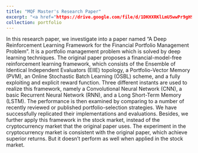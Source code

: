 ```yaml
---
title: "MQF Master's Research Paper"
excerpt: "<a href="https://drive.google.com/file/d/1DKHXRKlLmU5wwPr9gH9PLfF8BKHuPTYx/view">A Deep Reinforcement Learning Framework for the Financial Portfolio Management Problem</a>"
collection: portfolio
---
```


In this research paper, we investigate into a paper named “A Deep Reinforcement Learning Framework for the Financial Portfolio Management Problem”. It is a portfolio management problem which is solved by deep learning techniques. The original paper proposes a financial-model-free reinforcement learning framework, which consists of the Ensemble of Identical Independent Evaluators (EIIE) topology, a Portfolio-Vector Memory (PVM), an Online Stochastic Batch Learning (OSBL) scheme, and a fully exploiting and explicit reward function. Three different instants are used to realize this framework, namely a Convolutional Neural Network (CNN), a basic Recurrent Neural Network (RNN), and a Long Short-Term Memory (LSTM). The performance is then examined by comparing to a number of recently reviewed or published portfolio-selection strategies. We have successfully replicated their implementations and evaluations. Besides, we further apply this framework in the stock market, instead of the cryptocurrency market that the original paper uses. The experiment in the cryptocurrency market is consistent with the original paper, which achieve superior returns. But it doesn’t perform as well when applied in the stock market.
